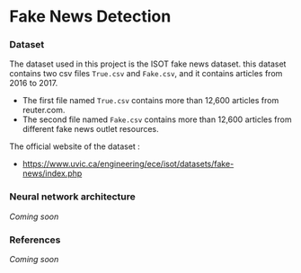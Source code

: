 # Fake News Detection
### Dataset
The dataset used in this project is the ISOT fake news dataset. this dataset contains two  csv files `True.csv` and `Fake.csv`, and it contains articles from 2016 to 2017.
* The first file named `True.csv` contains more than 12,600 articles from reuter.com.
* The second file named `Fake.csv` contains more than 12,600 articles from different fake news outlet resources.

The official website of the dataset :
- https://www.uvic.ca/engineering/ece/isot/datasets/fake-news/index.php

### Neural network architecture

*Coming soon*

### References

*Coming soon*
